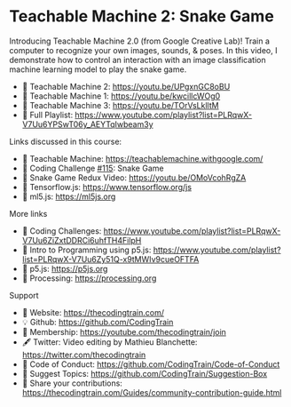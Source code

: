  # Teachable Machine 2: Snake Game
 
Introducing Teachable Machine 2.0 (from Google Creative Lab)!  Train a computer to recognize your own images, sounds, & poses. In this video, I demonstrate how to control an interaction with an image classification machine learning model to play the snake game. 

-   🔗  Teachable Machine 2: https://youtu.be/UPgxnGC8oBU
-   🎥  Teachable Machine 1: https://youtu.be/kwcillcWOg0
-   🎥  Teachable Machine 3: https://youtu.be/TOrVsLklltM
-   🎥  Full Playlist: https://www.youtube.com/playlist?list=PLRqwX-V7Uu6YPSwT06y_AEYTqIwbeam3y

Links discussed in this course:
-   🔗  Teachable Machine: https://teachablemachine.withgoogle.com/
-   🔗  Coding Challenge [#115](https://www.youtube.com/watch?v=OMoVcohRgZA&list=PLRqwX-V7Uu6ZiZxtDDRCi6uhfTH4FilpH&index=166): Snake Game
-   🔗  Snake Game Redux Video: https://youtu.be/OMoVcohRgZA
-   🔗  Tensorflow.js: https://www.tensorflow.org/js
-   🔗  ml5.js: https://ml5js.org

More links
-   🎥  Coding Challenges: https://www.youtube.com/playlist?list=PLRqwX-V7Uu6ZiZxtDDRCi6uhfTH4FilpH
-   🎥  Intro to Programming using p5.js: https://www.youtube.com/playlist?list=PLRqwX-V7Uu6Zy51Q-x9tMWIv9cueOFTFA
-   🔗  p5.js: https://p5js.org
-   🔗  Processing: https://processing.org

Support
-   🚂  Website: https://thecodingtrain.com/
-   💡  Github: https://github.com/CodingTrain
-   💖  Membership: https://youtube.com/thecodingtrain/join
-   🖋️  Twitter: Video editing by Mathieu Blanchette: https://twitter.com/thecodingtrain
-   📄  Code of Conduct: https://github.com/CodingTrain/Code-of-Conduct
-   🚩  Suggest Topics: https://github.com/CodingTrain/Suggestion-Box
-   👾  Share your contributions: https://thecodingtrain.com/Guides/community-contribution-guide.html
